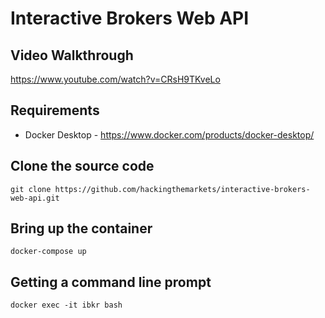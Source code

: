 # Interactive Brokers Web API

## Video Walkthrough

https://www.youtube.com/watch?v=CRsH9TKveLo

## Requirements

* Docker Desktop - https://www.docker.com/products/docker-desktop/

## Clone the source code
```
git clone https://github.com/hackingthemarkets/interactive-brokers-web-api.git
```

## Bring up the container
```
docker-compose up
```

## Getting a command line prompt

```
docker exec -it ibkr bash
```
